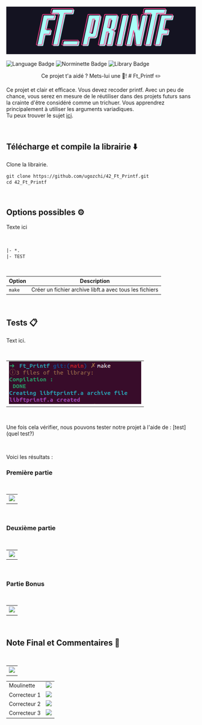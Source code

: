 ![Ft_Printf logo](img/ft_printf_logo.png)

![Language Badge](https://img.shields.io/badge/C-fe428e?logo=C&label=language&labelColor=151515) ![Norminette Badge](https://img.shields.io/badge/passing-brightgreen?logo=42&label=norminette&labelColor=151515) ![Library Badge](https://img.shields.io/badge/my_own_libft-004d40?logo=GitHub&label=library%20used&labelColor=151515)
<p align="center">
	Ce projet t'a aidé ? Mets-lui une 🌟!
# Ft_Printf ✏️

Ce projet et clair et efficace. Vous devez recoder printf. Avec un peu de chance, vous serez en mesure de le réutiliser dans des projets futurs sans la crainte d'être considéré comme un trichuer. Vous apprendrez principalement à utiliser les arguments variadiques.  
Tu peux trouver le sujet [ici](fr.subject.pdf).

<br>

## Télécharge et compile la librairie ⬇️

Clone la librairie.

```
git clone https://github.com/ugozchi/42_Ft_Printf.git
cd 42_Ft_Printf
```

<br>

## Options possibles ⚙️

Texte ici

<br>

```
|- *.
|- TEST
```

<br>

| Option | Description |
| --- | --- |
| `make` | Créer un fichier archive libft.a avec tous les fichiers |

<br>

## Tests  📋

Text ici.

<br>

| |
| --- |
| <img src="./img/Compilation.png" /> |

<br>

Une fois cela vérifier, nous pouvons tester notre projet à l'aide de : [test](quel test?)

<br>

Voici les résultats :

### Première partie

<br>

| |
| --- |
| <img src="./img/Test_first_part.png" /> |

<br>

### Deuxième partie

<br>

| |
| --- |
| <img src="./img/Test_2nd_part.png" /> |

<br>

### Partie Bonus

<br>

| |
| --- |
| <img src="./img/Test_bonus_part.png" /> |

<br>

## Note Final et Commentaires 📔

<br>

| |
| --- |
| ![](./img/note2.png) |


| | |
| --- | --- |
| Moulinette | ![](./img/note1.png) |
| Correcteur 1 | <img src="./img/correction1.png" /> |
| Correcteur 2 | <img src="./img/correction2.png" /> |
| Correcteur 3 | <img src="./img/correction3.png" /> |
